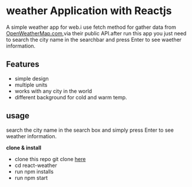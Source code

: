 # weather Application with Reactjs
A simple weather app for web.i use fetch method for gather  data from [OpenWeatherMap.com](http://www.openweathermap.org),via their public API.after run this app you just need to search the city name in the searchbar and press Enter to see waether information.


## Features 
- simple design
- multiple units
- works with any city in the world
- different background for cold and warm temp.

## usage 
search the city name in the search box and simply press Enter to see weather information.


**clone & install** 
- clone this repo git clone [here](https://github.com/alirze98/react-weather.git)
- cd react-weather
- run npm installs
- run npm start
 
 


